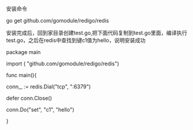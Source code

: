 
安装命令

go get github.com/gomodule/redigo/redis

安装完成后，回到家目录创建test.go,把下面代码复制到test.go里面，编译执行test.go，之后在redis中查找到键c1值为hello，说明安装成功

package main

import ( "github.com/gomodule/redigo/redis")

func main(){

 conn,\_ := redis.Dial("tcp", ":6379")

 defer conn.Close()

 conn.Do("set", "c1", "hello")

}
